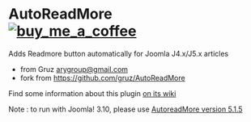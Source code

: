 # AutoReadMore &nbsp;&nbsp;&nbsp;&nbsp;&nbsp;&nbsp;<a href="https://buymeacoffee.com/conseilgouz" >![buy_me_a_coffee](https://github.com/conseilgouz/plg_system_cgwebp_j4/assets/19435246/4fda4cb5-64f1-4717-81ae-c71a0fc26c2d)</a>

Adds Readmore button automatically for Joomla J4.x/J5.x articles

* from Gruz <arygroup@gmail.com>
* fork from https://github.com/gruz/AutoReadMore

Find some information about this plugin <a href='https://github.com/conseilgouz/AutoReadMore-J4/wiki'>on its wiki</a>

Note : to run with Joomla! 3.10, please use <a href="https://github.com/conseilgouz/AutoReadMore-J4/releases/download/5.1.5/AutoReadMore-J4-5.1.5.zip" download>AutoreadMore version 5.1.5</a>  
